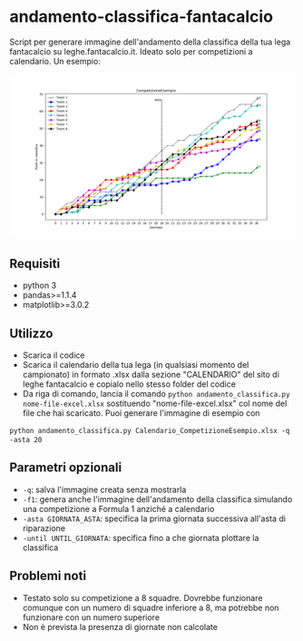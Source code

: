 # andamento-classifica-fantacalcio

Script per generare immagine dell'andamento della classifica della tua lega fantacalcio su leghe.fantacalcio.it. Ideato solo per competizioni a calendario.
Un esempio:

![](Giornata36.png)

## Requisiti
* python 3
* pandas>=1.1.4
* matplotlib>=3.0.2

## Utilizzo
* Scarica il codice
* Scarica il calendario della tua lega (in qualsiasi momento del campionato) in formato .xlsx dalla sezione "CALENDARIO" del sito di leghe fantacalcio e copialo nello stesso folder del codice
* Da riga di comando, lancia il comando ```python andamento_classifica.py nome-file-excel.xlsx``` sostituendo "nome-file-excel.xlsx" col nome del file che hai scaricato.
Puoi generare l'immagine di esempio con 
```
python andamento_classifica.py Calendario_CompetizioneEsempio.xlsx -q -asta 20
```

## Parametri opzionali
* `-q`: salva l'immagine creata senza mostrarla
* `-f1`: genera anche l'immagine dell'andamento della classifica simulando una competizione a Formula 1 anziché a calendario
* `-asta GIORNATA_ASTA`: specifica la prima giornata successiva all'asta di riparazione
* `-until UNTIL_GIORNATA`: specifica fino a che giornata plottare la classifica

## Problemi noti
* Testato solo su competizione a 8 squadre. Dovrebbe funzionare comunque con un numero di squadre inferiore a 8, ma potrebbe non funzionare con un numero superiore
* Non è prevista la presenza di giornate non calcolate
